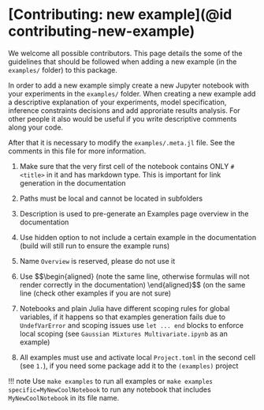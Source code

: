# [Contributing: new example](@id contributing-new-example)

We welcome all possible contributors. This page details the some of the guidelines that should be followed when adding a new example (in the `examples/` folder) to this package.

In order to add a new example simply create a new Jupyter notebook with your experiments in the `examples/` folder. When creating a new example add a descriptive explanation of your experiments, model specification, inference constraints decisions and add approriate results analysis. For other people it also would be useful if you write descriptive comments along your code.

After that it is necessary to modify the `examples/.meta.jl` file. See the comments in this file for more information.

1. Make sure that the very first cell of the notebook contains ONLY `# <title>` in it and has markdown type. This is important for link generation in the documentation
2. Paths must be local and cannot be located in subfolders
3. Description is used to pre-generate an Examples page overview in the documentation
4. Use hidden option to not include a certain example in the documentation (build will still run to ensure the example runs)
5. Name `Overview` is reserved, please do not use it
6. Use \$\$\begin{aligned} (note the same line, otherwise formulas will not render correctly in the documentation)
                   <latex formulas here>
                   \end{aligned}\$\$ (on the same line (check other examples if you are not sure)
7. Notebooks and plain Julia have different scoping rules for global variables, if it happens so that examples generation fails due to `UndefVarError` and scoping issues use `let ... end` blocks to enforce local scoping (see `Gaussian Mixtures Multivariate.ipynb` as an example)

8. All examples must use and activate local `Project.toml` in the second cell (see `1.`), if you need some package add it to the `(examples)` project

!!! note
    Use `make examples` to run all examples or `make examples specific=MyNewCoolNotebook` to run any notebook that includes `MyNewCoolNotebook` in its file name.